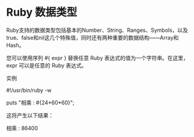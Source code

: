 # Ruby 数据类型

Ruby支持的数据类型包括基本的Number、String、Ranges、Symbols，以及true、false和nil这几个特殊值，同时还有两种重要的数据结构——Array和Hash。

您可以使用序列 \#{ expr } 替换任意 Ruby 表达式的值为一个字符串。在这里，expr 可以是任意的 Ruby 表达式。

实例

\#!/usr/bin/ruby -w

 

puts "相乘 : \#{24\*60\*60}";

这将产生以下结果：

相乘 : 86400

